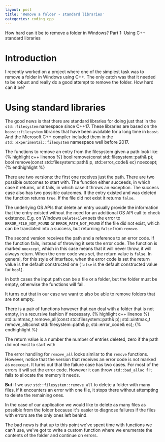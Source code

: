 ```yaml
---
layout: post
title: 'Remove a folder - standard libraries'
categories: coding cpp
---
```


How hard can it be to remove a folder in Windows? Part 1: Using C++ standard
libraries


# Introduction

I recently worked on a project where one of the simplest task was to remove a
folder in Windows using C++. The only catch was that it needed to be robust and
really do a good attempt to remove the folder. How hard can it be?

# Using standard libraries

The good news is that there are standard libraries for doing just that in the
`std::filesystem` namespace since C++17. These libraries are based on the
`boost::filesystem` libraries that have been available for a long time in
`boost`. And the Microsoft C++ compiler included them in the
`std::experimental::filesystem` namespace well before 2017.

The functions to remove an entry from the filesystem given a path look like:
{% highlight c++ linenos %}
bool remove(const std::filesystem::path& p);
bool remove(const std::filesystem::path& p, std::error_code& ec) noexcept;
{% endhighlight %}

There are two versions: the first one receives just the path. There are two
possible outcomes to start with. The function either succeeds, in which case it
returns, or it fails, in which case it throws an exception. The success case
also has two possible outcomes. If the entry existed and was deleted the
function returns `true`. If the file did not exist it returns `false`.

The underlying OS APIs that delete an entry usually provide the information
that the entry existed without the need for an additional OS API call to check
existence. E.g. on Windows `DeleteFileW` sets the error to
`ERROR_FILE_NOT_FOUND` or `ERROR_PATH_NOT_FOUND` if the file did not exist,
which can be translated into a success, but returning `false` from `remove`.

The second version receives the path and a reference to an error code. If the
function fails, instead of throwing it sets the error code. The function is
marked `noexcept`, which in this case means that it will never throw, it will
always return. When the error code was set, the return value is `false`. In
general, for this style of interface, when the error code is set the return
value is the default constructed one (`false` is the default constructed value
for `bool`).

In both cases the input path can be a file or a folder, but the folder must be
empty, otherwise the functions will fail.

It turns out that in our case we want to also be able to remove folders that
are not empty.

There is a pair of functions however that can deal with a folder that is not
empty, in a recursive fashion if necessary.
{% highlight c++ linenos %}
std::uintmax_t remove_all(const std::filesystem::path& p);
std::uintmax_t remove_all(const std::filesystem::path& p, std::error_code& ec);
{% endhighlight %}

The return value is a number the number of entries deleted, zero if the path
did not exist to start with.

The error handling for `remove_all` looks similar to the `remove` functions.
However, notice that the version that receives an error code is not marked as
`noexcept`. It turns out that the failure case has two cases. For most of the
errors it will set the error code. However it can throw `std::bad_alloc` if it
fails to allocate the memory it needs.

**But** if we use `std::filesystem::remove_all` to delete a folder with many
files, if it encounters an error with one file, it stops there without
attempting to delete the remaining ones.

In the case of our application we would like to delete as many files as
possible from the folder because it's easier to diagnose failures if the files
with errors are the only ones left behind.

The bad news is that up to this point we've spent time with functions we can't
use, we've got to write a custom function where we enumerate the contents of
the folder and continue on errors.


